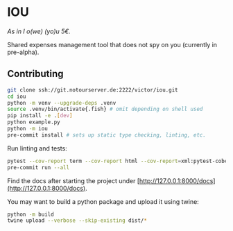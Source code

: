 IOU
===

*As in I o(we) (yo)u 5€.*

Shared expenses management tool that does not spy on you (currently in pre-alpha).

Contributing
---

```bash
git clone ssh://git.notourserver.de:2222/victor/iou.git
cd iou
python -m venv --upgrade-deps .venv
source .venv/bin/activate{.fish} # omit depending on shell used
pip install -e .[dev]
python example.py
python -m iou
pre-commit install # sets up static type checking, linting, etc.
```

Run linting and tests:

```bash
pytest --cov-report term --cov-report html --cov-report=xml:pytest-cobertura.xml --cov=iou test
pre-commit run --all
```

Find the docs after starting the project under [http://127.0.0.1:8000/docs](http://127.0.0.1:8000/docs).

You may want to build a python package and upload it using twine:

```bash
python -m build
twine upload --verbose --skip-existing dist/*
```
